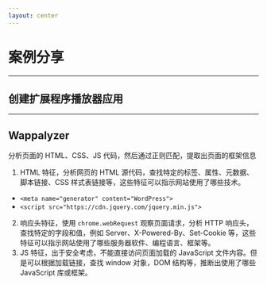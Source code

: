 ```yaml
---
layout: center
---
```


# 案例分享

---

## 创建扩展程序播放器应用


---

## Wappalyzer

分析页面的 HTML、CSS、JS 代码，然后通过正则匹配，提取出页面的框架信息

1. HTML 特征，分析网页的 HTML 源代码，查找特定的标签、属性、元数据、脚本链接、CSS 样式表链接等，这些特征可以指示网站使用了哪些技术。

- `<meta name="generator" content="WordPress">`
- `<script src="https://cdn.jquery.com/jquery.min.js">`

2. 响应头特征，使用 `chrome.webRequest` 观察页面请求，分析 HTTP 响应头，查找特定的字段和值，例如 Server、X-Powered-By、Set-Cookie 等，这些特征可以指示网站使用了哪些服务器软件、编程语言、框架等。
3. JS 特征，出于安全考虑，不能直接访问页面加载的 JavaScript 文件内容。但是可以根据加载链接，查找 window 对象，DOM 结构等，推断出使用了哪些 JavaScript 库或框架。
